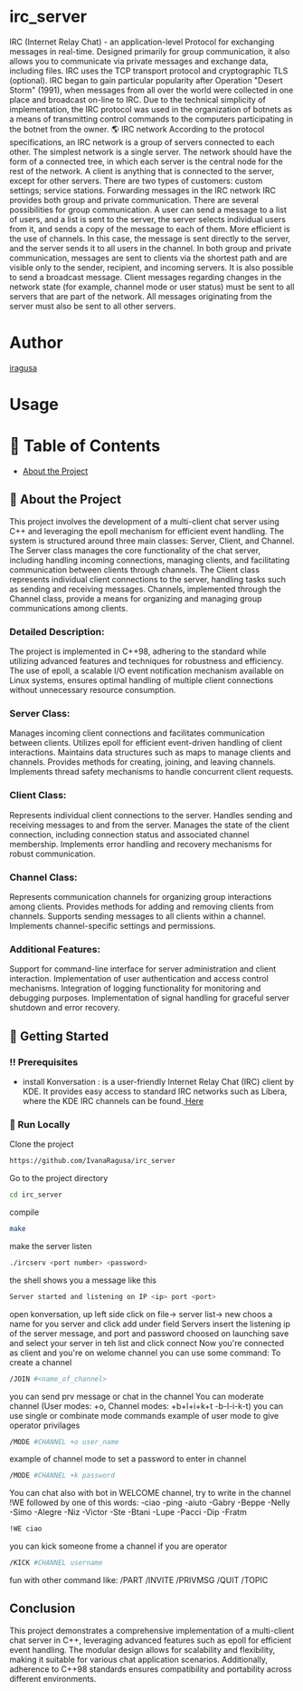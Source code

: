 # irc_server
IRC (Internet Relay Chat) - an application-level Protocol for exchanging messages in real-time. Designed primarily for group communication, it also allows you to communicate via private messages and exchange data, including files. IRC uses the TCP transport protocol and cryptographic TLS (optional). IRC began to gain particular popularity after Operation "Desert Storm" (1991), when messages from all over the world were collected in one place and broadcast on-line to IRC. Due to the technical simplicity of implementation, the IRC protocol was used in the organization of botnets as a means of transmitting control commands to the computers participating in the botnet from the owner. 🌎 IRC network According to the protocol specifications, an IRC network is a group of servers connected to each other. The simplest network is a single server. The network should have the form of a connected tree, in which each server is the central node for the rest of the network. A client is anything that is connected to the server, except for other servers. There are two types of customers: custom settings; service stations. Forwarding messages in the IRC network IRC provides both group and private communication. There are several possibilities for group communication. A user can send a message to a list of users, and a list is sent to the server, the server selects individual users from it, and sends a copy of the message to each of them. More efficient is the use of channels. In this case, the message is sent directly to the server, and the server sends it to all users in the channel. In both group and private communication, messages are sent to clients via the shortest path and are visible only to the sender, recipient, and incoming servers. It is also possible to send a broadcast message. Client messages regarding changes in the network state (for example, channel mode or user status) must be sent to all servers that are part of the network. All messages originating from the server must also be sent to all other servers.

# Author
[iragusa](https://github.com/IvanaRagusa)

# Usage

# :notebook_with_decorative_cover: Table of Contents

- [About the Project](#star2-about-the-project)


## :star2: About the Project

This project involves the development of a multi-client chat server using C++ and leveraging the epoll mechanism for efficient event handling. The system is structured around three main classes: Server, Client, and Channel. The Server class manages the core functionality of the chat server, including handling incoming connections, managing clients, and facilitating communication between clients through channels. The Client class represents individual client connections to the server, handling tasks such as sending and receiving messages. Channels, implemented through the Channel class, provide a means for organizing and managing group communications among clients.

### Detailed Description:
The project is implemented in C++98, adhering to the standard while utilizing advanced features and techniques for robustness and efficiency. The use of epoll, a scalable I/O event notification mechanism available on Linux systems, ensures optimal handling of multiple client connections without unnecessary resource consumption.

### Server Class:

Manages incoming client connections and facilitates communication between clients.
Utilizes epoll for efficient event-driven handling of client interactions.
Maintains data structures such as maps to manage clients and channels.
Provides methods for creating, joining, and leaving channels.
Implements thread safety mechanisms to handle concurrent client requests.

### Client Class:

Represents individual client connections to the server.
Handles sending and receiving messages to and from the server.
Manages the state of the client connection, including connection status and associated channel membership.
Implements error handling and recovery mechanisms for robust communication.

### Channel Class:

Represents communication channels for organizing group interactions among clients.
Provides methods for adding and removing clients from channels.
Supports sending messages to all clients within a channel.
Implements channel-specific settings and permissions.

### Additional Features:

Support for command-line interface for server administration and client interaction.
Implementation of user authentication and access control mechanisms.
Integration of logging functionality for monitoring and debugging purposes.
Implementation of signal handling for graceful server shutdown and error recovery.

## :toolbox: Getting Started

### :bangbang: Prerequisites

- install Konversation : is a user-friendly Internet Relay Chat (IRC) client by KDE. It provides easy access to standard IRC networks such as Libera, where the KDE IRC channels can be found.<a href="https://snapcraft.io/konversation"> Here</a>


### :running: Run Locally

Clone the project

```bash
https://github.com/IvanaRagusa/irc_server
```
Go to the project directory
```bash
cd irc_server
```
compile
```bash
make
```
make the server listen
```bash
./ircserv <port number> <password>
```
the shell shows you a message like this
```bash
Server started and listening on IP <ip> port <port>
```
open konversation, up left side click on file-> server list-> new
choos a name for you server and click add under field Servers
insert the listening ip of the server message, and port and password choosed on launching
save and select your server in teh list and click connect
Now you're connected as client and you're on welome channel
you can use some command:
To create a channel
```bash
/JOIN #<name_of_channel>
```
you can send prv message or chat in the channel
You can moderate channel (User modes: +o, Channel modes: +b+l+i+k+t -b-l-i-k-t) you can use single or combinate mode commands
example of user mode to give operator privilages
```bash
/MODE #CHANNEL +o user_name
```
example of channel mode to set a password to enter in channel
```bash
/MODE #CHANNEL +k password
```
You can chat also with bot in WELCOME channel, try to write in the channel !WE followed by one of this words: -ciao -ping -aiuto -Gabry -Beppe -Nelly -Simo -Alegre -Niz -Victor -Ste -Btani -Lupe -Pacci -Dip -Fratm
```bash
!WE ciao
```
you can kick someone frome a channel if you are operator
```bash
/KICK #CHANNEL username
```
fun with other command like: /PART /INVITE /PRIVMSG /QUIT /TOPIC

## Conclusion

This project demonstrates a comprehensive implementation of a multi-client chat server in C++, leveraging advanced features such as epoll for efficient event handling. The modular design allows for scalability and flexibility, making it suitable for various chat application scenarios. Additionally, adherence to C++98 standards ensures compatibility and portability across different environments.
